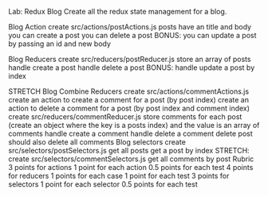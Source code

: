 Lab: Redux Blog
Create all the redux state management for a blog.

Blog Action
create src/actions/postActions.js
posts have an title and body
you can create a post
you can delete a post
BONUS: you can update a post by passing an id and new body


Blog Reducers
create src/reducers/postReducer.js
store an array of posts
handle create a post
handle delete a post
BONUS: handle update a post by index





STRETCH Blog Combine Reducers
create src/actions/commentActions.js
create an action to create a comment for a post (by post index)
create an action to delete a comment for a post (by post index and comment index)
create src/reducers/commentReducer.js
store comments for each post (create an object where the key is a posts index) and the value is an array of comments
handle create a comment
handle delete a comment
delete post should also delete all comments
Blog selectors
create src/selectors/postSelectors.js
get all posts
get a post by index
STRETCH: create src/selectors/commentSelectors.js
get all comments by post
Rubric
3 points for actions
1 point for each action
0.5 points for each test
4 points for reducers
1 points for each case
1 point for each test
3 points for selectors
1 point for each selector
0.5 points for each test